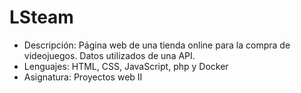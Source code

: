 # LSteam
- Descripción: Página web de una tienda online para la compra de videojuegos. Datos utilizados de una API.
- Lenguajes: HTML, CSS, JavaScript, php y Docker
- Asignatura: Proyectos web II
